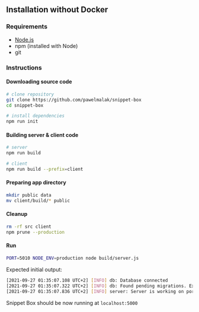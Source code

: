 ## Installation without Docker

### Requirements
- [Node.js](https://nodejs.org/en/)
- npm (installed with Node)
- git

### Instructions

#### Downloading source code

```bash
# clone repository
git clone https://github.com/pawelmalak/snippet-box
cd snippet-box

# install dependencies
npm run init
```

#### Building server & client code
```bash
# server
npm run build

# client
npm run build --prefix=client
```

#### Preparing app directory
```bash
mkdir public data
mv client/build/* public
```

#### Cleanup
```bash
rm -rf src client
npm prune --production
```

#### Run
```bash
PORT=5010 NODE_ENV=production node build/server.js
```

Expected initial output:
```bash
[2021-09-27 01:35:07.108 UTC+2] [INFO] db: Database connected
[2021-09-27 01:35:07.322 UTC+2] [INFO] db: Found pending migrations. Executing...
[2021-09-27 01:35:07.836 UTC+2] [INFO] server: Server is working on port 5010 in production mode
```

Snippet Box should be now running at `localhost:5000`